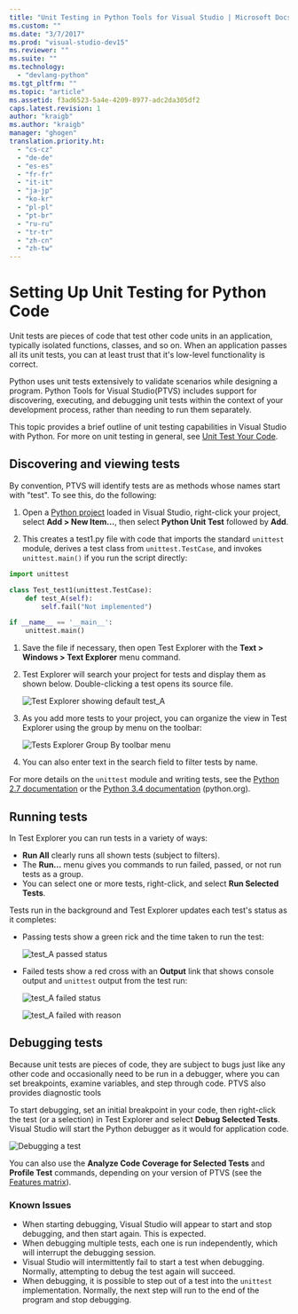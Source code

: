 ```yaml
---
title: "Unit Testing in Python Tools for Visual Studio | Microsoft Docs"
ms.custom: ""
ms.date: "3/7/2017"
ms.prod: "visual-studio-dev15"
ms.reviewer: ""
ms.suite: ""
ms.technology:
  - "devlang-python"
ms.tgt_pltfrm: ""
ms.topic: "article"
ms.assetid: f3ad6523-5a4e-4209-8977-adc2da305df2
caps.latest.revision: 1
author: "kraigb"
ms.author: "kraigb"
manager: "ghogen"
translation.priority.ht:
  - "cs-cz"
  - "de-de"
  - "es-es"
  - "fr-fr"
  - "it-it"
  - "ja-jp"
  - "ko-kr"
  - "pl-pl"
  - "pt-br"
  - "ru-ru"
  - "tr-tr"
  - "zh-cn"
  - "zh-tw"
---
```


# Setting Up Unit Testing for Python Code

Unit tests are pieces of code that test other code units in an application, typically isolated functions, classes, and so on. When an application passes all its unit tests, you can at least trust that it's low-level functionality is correct.

Python uses unit tests extensively to validate scenarios while designing a program. Python Tools for Visual Studio(PTVS)  includes support for discovering, executing, and debugging unit tests within the context of your development process, rather than needing to run them separately.

This topic provides a brief outline of unit testing capabilities in Visual Studio with Python. For more on unit testing in general, see [Unit Test Your Code](../test/unit-test-your-code.md).

## Discovering and viewing tests

By convention, PTVS will identify tests are as methods whose names start with "test". To see this, do the following:

1. Open a [Python project](python-projects.md) loaded in Visual Studio, right-click your project, select **Add > New Item...**, then select **Python Unit Test** followed by **Add**.

1. This creates a test1.py file with code that imports the standard `unittest` module, derives a test class from `unittest.TestCase`, and invokes `unittest.main()` if you run the script directly:

  ```python
  import unittest

  class Test_test1(unittest.TestCase):
      def test_A(self):
          self.fail("Not implemented")

  if __name__ == '__main__':
      unittest.main()
  ```

1. Save the file if necessary, then open Test Explorer with the **Text > Windows > Text Explorer** menu command.

1. Test Explorer will search your project for tests and display them as shown below. Double-clicking a test opens its source file.

    ![Test Explorer showing default test_A](media/unit-test-A.png)

1. As you add more tests to your project, you can organize the view in Test Explorer using the group by menu on the toolbar:

    ![Tests Explorer Group By toolbar menu](media/unit-test-group-menu.png)

1. You can also enter text in the search field to filter tests by name.

For more details on the `unittest` module and writing tests, see the [Python 2.7 documentation](https://docs.python.org/2/library/unittest.html) or the [Python 3.4 documentation](https://docs.python.org/3/library/unittest.html) (python.org).

## Running tests

In Test Explorer you can run tests in a variety of ways:

- **Run All** clearly runs all shown tests (subject to filters).
- The **Run...** menu gives you commands to run failed, passed, or not run tests as a group.
- You can select one or more tests, right-click, and select **Run Selected Tests**.

Tests run in the background and Test Explorer updates each test's status as it completes:

- Passing tests show a green rick and the time taken to run the test:

    ![test_A passed status](media/unit-test-A-pass.png)

- Failed tests show a red cross with an **Output** link that shows console output and `unittest` output from the test run:

    ![test_A failed status](media/unit-test-A-fail.png)

    ![test_A failed with reason](media/unit-test-A-fail-reason.png)

## Debugging tests

Because unit tests are pieces of code, they are subject to bugs just like any other code and occasionally need to be run in a debugger, where you can set breakpoints, examine variables, and step through code. PTVS also provides diagnostic tools

To start debugging, set an initial breakpoint in your code, then right-click the test (or a selection) in Test Explorer and select **Debug Selected Tests**. Visual Studio will start the Python debugger as it would for application code.

![Debugging a test](media/unit-test-debugging.png)

You can also use the **Analyze Code Coverage for Selected Tests** and **Profile Test** commands, depending on your version of PTVS (see the [Features matrix](python-in-visual-studio.md#features-matrix)).

### Known Issues

- When starting debugging, Visual Studio will appear to start and stop debugging, and then start again. This is expected.
- When debugging multiple tests, each one is run independently, which will interrupt the debugging session.
- Visual Studio will intermittently fail to start a test when debugging. Normally, attempting to debug the test again will succeed.
- When debugging, it is possible to step out of a test into the `unittest` implementation. Normally, the next step will run to the end of the program and stop debugging.